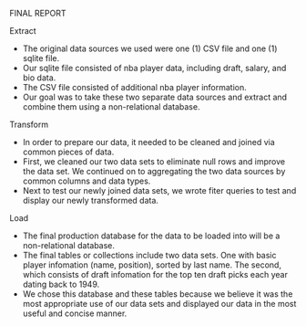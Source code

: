 FINAL REPORT

Extract
- The original data sources we used were one (1) CSV file and one (1) sqlite file.
- Our sqlite file consisted of nba player data, including draft, salary, and bio data. 
- The CSV file consisted of additional nba player information.
- Our goal was to take these two separate data sources and extract and combine them using a non-relational database. 

Transform
- In order to prepare our data, it needed to be cleaned and joined via common pieces of data. 
- First, we cleaned our two data sets to eliminate null rows and improve the data set. We continued on to aggregating the two data sources by common columns and data types. 
- Next to test our newly joined data sets, we wrote fiter queries to test and display our newly transformed data.

Load
- The final production database for the data to be loaded into will be a non-relational database.
- The final tables or collections include two data sets. One with basic player infomation (name, position), sorted by last name. The second, which consists of draft infomation for the top ten draft picks each year dating back to 1949.
- We chose this database and these tables because we believe it was the most appropriate use of our data sets and displayed our data in the most useful and concise manner. 

